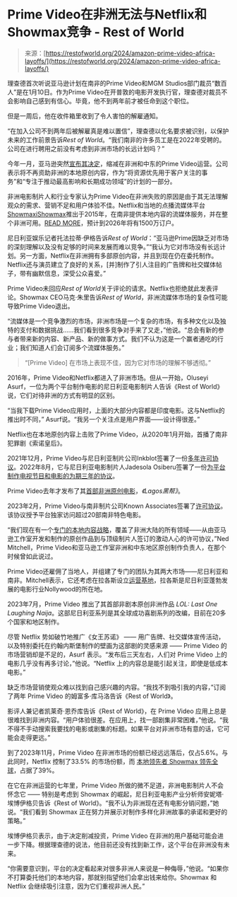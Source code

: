 <!--yml

category: 未分类

date: 2024-05-29 12:33:10

-->

# Prime Video在非洲无法与Netflix和Showmax竞争 - Rest of World

> 来源：[https://restofworld.org/2024/amazon-prime-video-africa-layoffs/](https://restofworld.org/2024/amazon-prime-video-africa-layoffs/)

理查德首次听说亚马逊计划在南非的Prime Video和MGM Studios部门裁员“数百人”是在1月10日。作为Prime Video在开普敦的电影开发执行官，理查德对裁员不会影响自己感到有信心。毕竟，他不到两年前才被任命到这个职位。

但是一周后，他在收件箱里收到了令人害怕的解雇通知。

“在加入公司不到两年后被解雇真是难以置信”，理查德以化名要求被识别，以保护未来的工作前景告诉*Rest of World*。“我们南非的许多员工是在2022年受聘的。公司在进行聘用之前没有考虑到非洲市场的长远计划吗？”

今年一月，亚马逊突然[宣布其决定](https://deadline.com/2024/01/amazon-layoffs-africa-mena-europe-rebalance-1235796028/)，缩减在非洲和中东的Prime Video运营。公司表示将不再资助非洲的本地原创内容，作为“将资源优先用于客户关注的事务”和“专注于推动最高影响和长期成功领域”的计划的一部分。

非洲电影制片人和行业专家认为Prime Video在非洲失败的原因是由于其无法理解观众的需求、营销不足和用户体验不佳。Netflix和当地的点播流媒体平台[Showmaxi](https://restofworld.org/tag/showmax)[Showmax](https://restofworld.org/tag/showmax)推出于2015年，在南非提供本地内容的流媒体服务，并在整个非洲可用。[READ MORE](https://restofworld.org/tag/showmax)，预计到2026年将有1500万订户。

尼日利亚娱乐记者托法拉蒂·伊格告诉*Rest of World*：“亚马逊Prime因缺乏对市场的深刻理解以及没有足够的时间来发展而难以竞争。”“我认为它对市场没有长远计划。另一方面，Netflix在非洲拥有多部原创内容，并且到现在仍在委托制作。Netflix还与演员建立了良好的关系，[并]制作了引人注目的广告牌和社交媒体帖子，带有幽默信息，深受公众喜爱。”

Prime Video未回应*Rest of World*关于评论的请求。Netflix也拒绝就此发表评论。Showmax CEO马克·朱里告诉*Rest of World*，非洲流媒体市场的复杂性可能导致Prime Video退出。

“流媒体是一个竞争激烈的市场，非洲市场是一个复杂的市场，有多种文化以及独特的支付和数据挑战……我们看到很多竞争对手来了又走，”他说。“总会有新的参与者带来新的内容、新产品、新的做事方式。我们不认为这是一个赢者通吃的行业；我们知道人们会订阅多个流媒体服务。”

> “[Prime Video] 在市场上表现不佳，因为它对市场的理解不够透彻。”

2016年，Prime Video和Netflix都进入了非洲市场。但从一开始，Oluseyi Asurf，一位为两个平台制作电影的尼日利亚电影制片人告诉《Rest of World》说，它们对待非洲的方式有明显的区别。

“当我下载Prime Video应用时，上面的大部分内容都是印度电影。这与Netflix的推出时不同，” Asurf说。“我另一个关注点是用户界面——设计得很差。”

Netflix也在本地原创内容上击败了Prime Video，从2020年1月开始，首播了南非犯罪剧《索诺皇后》。

2021年12月，Prime Video与尼日利亚制片公司Inkblot签署了一份[多年许可协议](https://variety.com/2021/streaming/global/amazon-nollywood-inkblot-studios-nigeria-1235134803/)。2022年8月，它与尼日利亚电影制片人Jadesola Osiberu签署了一份[为平台制作电视节目和电影的为期三年的协议](https://www.hollywoodreporter.com/movies/movie-news/amazon-prime-deal-nigeria-jade-osiberu-1235220304/)。

Prime Video去年才发布了其[首部非洲原创电影](https://press.amazonstudios.com/us/en/press-release/prime-videos-first-african-original-movie-igangs-o)，*《Lagos黑帮》*。

2023年2月，Prime Video与南非制片公司Known Associates签署了[许可协议](https://variety.com/2023/film/global/amazon-prime-video-licensing-deal-known-associates-1235510216/)。该协议授予平台独家访问超过20部南非特色电影。

“我们现在有一个[专门的本地内容战略](https://variety.com/2023/streaming/global/amazon-prime-video-africa-strategy-1235512709/)，覆盖了非洲大陆的所有领域——从由亚马逊工作室开发和制作的原创作品到与顶级制片人签订的激动人心的许可协议，”Ned Mitchell，Prime Video和亚马逊工作室非洲和中东地区原创制作负责人，在那个时候曾如此说过。

Prime Video还雇佣了当地人，并组建了专门的团队为其两大市场——尼日利亚和南非。Mitchell表示，它还考虑在拉各斯设立[运营基地](https://variety.com/2023/streaming/global/amazon-prime-video-africa-strategy-1235512709/)，拉各斯是尼日利亚蓬勃发展的电影行业Nollywood的所在地。

2023年7月，Prime Video 推出了其首部非剧本原创非洲作品 *LOL: Last One Laughing Naija*。这部尼日利亚系列是其全球成功喜剧系列的改编，目前在20多个国家和地区制作。

尽管 Netflix 势如破竹地推广《女王苏诺》 —— 用广告牌、社交媒体宣传活动，以及特别委托在约翰内斯堡制作的壁画为这部剧的灵感来源 —— Prime Video 的市场营销却是不足的，Asurf 表示。“发布后三天左右，人们对 Prime Video 上的电影几乎没有再多讨论，”他说。“Netflix 上的内容总是能引起关注，即使是低成本电影。”

缺乏市场营销使观众难以找到自己感兴趣的内容。“我找不到吸引我的内容，”订阅了两年 Prime Video 的姆富多·库马洛告诉《Rest of World》。

影评人兼记者凯莱奇·恩乔库告诉《Rest of World》，在 Prime Video 应用上总是很难找到非洲内容。“用户体验很差。在应用上，找一部剧集非常困难，”他说。“我不得不手动搜索我要找的电影或剧集的标题。如果平台对非洲市场有意的话，它可能会走得更远。”

到了2023年11月，Prime Video 在非洲市场的份额已经远远落后，仅占5.6%。与此同时，Netflix 控制了33.5% 的市场份额，而 [本地领先者 Showmax 领先全球](https://restofworld.org/2024/showmax-subscription-africa-netflix/)，占据了39%。

在它在非洲运营的七年里，Prime Video 所做的微不足道，非洲电影制片人不会怀念它 —— 特别是考虑到 Showmax 的崛起，尼日利亚电影产业分析师安妮塔·埃博伊格贝告诉《Rest of World》。“我不认为非洲现在还有电影分销问题，”她说。“我们看到 Showmax 正在努力并展示对制作多样化非洲故事的承诺和更好的策略。”

埃博伊格贝表示，由于决定削减投资，Prime Video 在非洲的用户基础可能会进一步下降。根据理查德的说法，他目前还没有找到新工作，这个平台在非洲没有未来。

“你需要意识到，平台的决定看起来对很多非洲人来说是一种侮辱，”他说。“如果你不打算委托他们的本地内容，那就别指望他们会拿出钱来给你。Showmax 和 Netflix 会继续吸引注意，因为它们重视非洲人民。”

